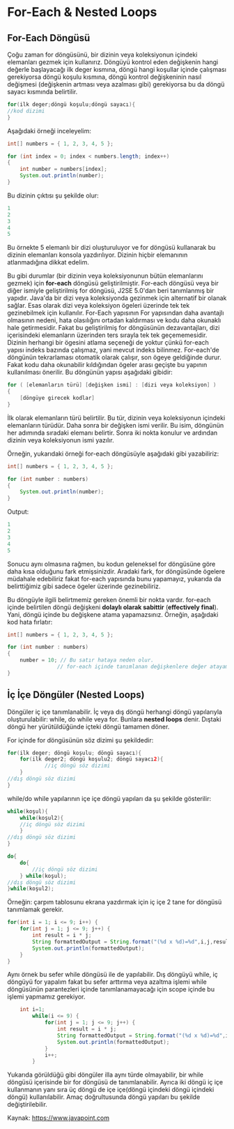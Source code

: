 # For-Each & Nested Loops

## For-Each Döngüsü

Çoğu zaman for döngüsünü, bir dizinin veya koleksiyonun içindeki elemanları gezmek için kullanırız. Döngüyü kontrol eden değişkenin hangi değerle başlayacağı ilk deger kısmına, döngü hangi koşullar içinde çalışması gerekiyorsa döngü koşulu kısmına, döngü kontrol değişkeninin nasıl değişmesi (değişkenin artması veya azalması gibi) gerekiyorsa bu da döngü sayacı kısmında belirtilir.  

```java
for(ilk deger;döngü koşulu;döngü sayacı){
//kod dizimi
}
```

Aşağıdaki örneği inceleyelim:

```java
int[] numbers = { 1, 2, 3, 4, 5 };

for (int index = 0; index < numbers.length; index++)
{
	int number = numbers[index];
	System.out.println(number);
}
```

Bu dizinin çıktısı şu şekilde olur:

```java
1
2
3
4
5
```

Bu örnekte 5 elemanlı bir dizi oluşturuluyor ve for döngüsü kullanarak bu dizinin elemanları konsola yazdırılıyor. Dizinin hiçbir elemanının atlanmadığına dikkat edelim.

Bu gibi durumlar (bir dizinin veya koleksiyonunun bütün elemanlarını gezmek) için **for-each** döngüsü geliştirilmiştir. For-each döngüsü veya bir diğer ismiyle geliştirilmiş for döngüsü, J2SE 5.0'dan beri tanımlanmış bir yapıdır. Java'da bir dizi veya koleksiyonda gezinmek için alternatif bir olanak sağlar. Esas olarak dizi veya koleksiyon ögeleri üzerinde tek tek gezinebilmek için kullanılır. For-Each yapısının For yapısından daha avantajlı olmasının nedeni, hata olasılığını ortadan kaldırması ve kodu daha okunaklı hale getirmesidir. Fakat bu geliştirilmiş for döngüsünün dezavantajları, dizi içerisindeki elemanların üzerinden ters sırayla tek tek geçememesidir. Dizinin herhangi bir ögesini atlama seçeneği de yoktur çünkü for-each yapısı indeks bazında çalışmaz, yani mevcut indeks bilinmez. For-each'de döngünün tekrarlaması otomatik olarak çalışır, son ögeye geldiğinde durur. Fakat kodu daha okunabilir kıldığından ögeler arası geçişte bu yapının kullanılması önerilir. Bu döngünün yapısı aşağıdaki gibidir:

```java
for ( [elemanların türü] [değişken ismi] : [dizi veya koleksiyon] )
{
	[döngüye girecek kodlar]
}
```

İlk olarak elemanların türü belirtilir. Bu tür, dizinin veya koleksiyonun içindeki elemanların türüdür. Daha sonra bir değişken ismi verilir. Bu isim, döngünün her adımında sıradaki elemanı belirtir. Sonra iki nokta konulur ve ardından dizinin veya koleksiyonun ismi yazılır.

Örneğin, yukarıdaki örneği for-each döngüsüyle aşağıdaki gibi yazabiliriz:

```java
int[] numbers = { 1, 2, 3, 4, 5 };

for (int number : numbers)
{
	System.out.println(number);
}
```

Output:

```java
1
2
3
4
5
```

Sonucu aynı olmasına rağmen, bu kodun geleneksel for döngüsüne göre daha kısa olduğunu fark etmişsinizdir. Aradaki fark, for döngüsünde ögelere müdahale edebiliriz fakat for-each yapısında bunu yapamayız, yukarıda da belirttiğimiz gibi sadece ögeler üzerinde gezinebiliriz. 

Bu döngüyle ilgili belirtmemiz gereken önemli bir nokta vardır. for-each içinde belirtilen döngü değişkeni **dolaylı olarak sabittir** (**effectively final**). Yani, döngü içinde bu değişkene atama yapamazsınız. Örneğin, aşağıdaki kod hata fırlatır:

```java
int[] numbers = { 1, 2, 3, 4, 5 };

for (int number : numbers)
{
	number = 10; // Bu satır hataya neden olur.
				// for-each içinde tanımlanan değişkenlere değer atayamazsınız
}
```

## İç İçe Döngüler (Nested Loops)

Döngüler iç içe tanımlanabilir. İç veya dış döngü herhangi döngü yapılarıyla oluşturulabilir: while, do while veya for. Bunlara **nested loops** denir. Dıştaki döngü her yürütüldüğünde içteki döngü tamamen döner. 

For içinde for döngüsünün söz dizimi şu şekildedir:

```java
for(ilk deger; döngü koşulu; döngü sayacı){
	for(ilk deger2; döngü koşulu2; döngü sayacı2){
			//iç döngü söz dizimi
	}
//dış döngü söz dizimi
}
```

while/do while yapılarının içe içe döngü yapıları da şu şekilde gösterilir:

```java
while(koşul){
	while(koşul2){
	//iç döngü söz dizimi
	}
//dış döngü söz dizimi
}
```

```java
do{
	do{
		//iç döngü söz dizimi
	} while(koşul);
//dış döngü söz dizimi
}while(koşul2);
```

Örneğin: çarpım tablosunu ekrana yazdırmak için iç içe 2 tane for döngüsü tanımlamak gerekir.

```java
for(int i = 1; i <= 9; i++) {
	for(int j = 1; j <= 9; j++) {
		int result = i * j;
		String formattedOutput = String.format("(%d x %d)=%d",i,j,result);
		System.out.println(formattedOutput);
	}
}
```

Aynı örnek bu sefer while döngüsü ile de yapılabilir. Dış döngüyü while, iç döngüyü for yapalım fakat bu sefer arttırma veya azaltma işlemi while döngüsünün parantezleri içinde tanımlanamayacağı için scope içinde bu işlemi yapmamız gerekiyor. 

```java
	int i=1;
        while(i <= 9) {
            for(int j = 1; j <= 9; j++) {
                int result = i * j;
                String formattedOutput = String.format("(%d x %d)=%d",i,j,result);
                System.out.println(formattedOutput);
            }
            i++;
        }
```

Yukarıda görüldüğü gibi döngüler illa aynı türde olmayabilir, bir while döngüsü içerisinde bir for döngüsü de tanımlanabilir. Ayrıca iki döngü iç içe kullanmanın yanı sıra üç döngü de içe içe(döngü içindeki döngü içindeki döngü) kullanılabilir. Amaç doğrultusunda döngü yapıları bu şekilde değiştirilebilir. 

Kaynak: https://www.javapoint.com
